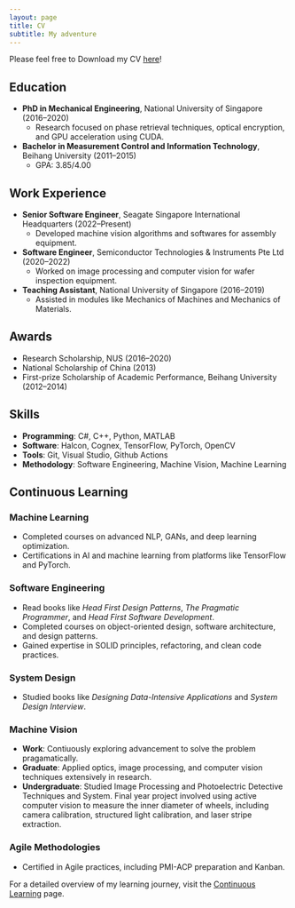 ```yaml
---
layout: page
title: CV
subtitle: My adventure
---
```


Please feel free to Download my CV [here](/files/cv_complex.pdf)!

## Education

- **PhD in Mechanical Engineering**, National University of Singapore (2016–2020)
  - Research focused on phase retrieval techniques, optical encryption, and GPU acceleration using CUDA.
- **Bachelor in Measurement Control and Information Technology**, Beihang University (2011–2015)
  - GPA: 3.85/4.00

## Work Experience

- **Senior Software Engineer**, Seagate Singapore International Headquarters (2022–Present)
  - Developed machine vision algorithms and softwares for assembly equipment.
- **Software Engineer**, Semiconductor Technologies & Instruments Pte Ltd (2020–2022)
  - Worked on image processing and computer vision for wafer inspection equipment.
- **Teaching Assistant**, National University of Singapore (2016–2019)
  - Assisted in modules like Mechanics of Machines and Mechanics of Materials.

## Awards

- Research Scholarship, NUS (2016–2020)
- National Scholarship of China (2013)
- First-prize Scholarship of Academic Performance, Beihang University (2012–2014)

## Skills

- **Programming**: C#, C++, Python, MATLAB
- **Software**: Halcon, Cognex, TensorFlow, PyTorch, OpenCV
- **Tools**: Git, Visual Studio, Github Actions
- **Methodology**: Software Engineering, Machine Vision, Machine Learning

## Continuous Learning

### Machine Learning

- Completed courses on advanced NLP, GANs, and deep learning optimization.
- Certifications in AI and machine learning from platforms like TensorFlow and PyTorch.

### Software Engineering

- Read books like *Head First Design Patterns*, *The Pragmatic Programmer*, and *Head First Software Development*.
- Completed courses on object-oriented design, software architecture, and design patterns.
- Gained expertise in SOLID principles, refactoring, and clean code practices.

### System Design

- Studied books like *Designing Data-Intensive Applications* and *System Design Interview*.

### Machine Vision

- **Work**: Contiuously exploring advancement to solve the problem pragamatically.
- **Graduate**: Applied optics, image processing, and computer vision techniques extensively in research.
- **Undergraduate**: Studied Image Processing and Photoelectric Detective Techniques and System. Final year project involved using active computer vision to measure the inner diameter of wheels, including camera calibration, structured light calibration, and laser stripe extraction.

### Agile Methodologies

- Certified in Agile practices, including PMI-ACP preparation and Kanban.

For a detailed overview of my learning journey, visit the [Continuous Learning](learning.md) page.
